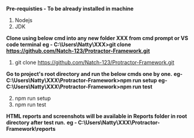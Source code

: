 **Pre-requisties - To be already installed in machine**
1. Nodejs
2. JDK

**Clone using below cmd into any new folder XXX from cmd prompt or VS code terminal**
**eg - C:\Users\Natty\XXX>git clone https://github.com/Natch-123/Protractor-Framework.git**

1. git clone https://github.com/Natch-123/Protractor-Framework.git 

**Go to project's root directory and run the below cmds one by one.**
**eg- C:\Users\Natty\XXX\Protractor-Framework>npm run setup**
**eg- C:\Users\Natty\XXX\Protractor-Framework>npm run test**

2. npm run setup
3. npm run test

**HTML reports and screenshots will be available in Reports folder in root directory after test run.**
**eg - C:\Users\Natty\XXX\Protractor-Framework\reports**